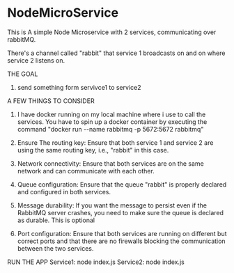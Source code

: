 # NodeMicroService
This is A simple Node Microservice with 2 services, communicating over rabbitMQ.

There's a channel called "rabbit" that service 1 broadcasts on and on where service 2 listens on.

THE GOAL
1. send something form servivce1 to service2

A FEW THINGS TO CONSIDER

1. I have docker running on my local machine where i use to call the services. You have to spin up a docker container by executing the command "docker run --name rabbitmq -p 5672:5672 rabbitmq"
2. Ensure The routing key: Ensure that both service 1 and service 2 are using the same routing key, i.e., "rabbit" in this case.

3. Network connectivity: Ensure that both services are on the same network and can communicate with each other.

4. Queue configuration: Ensure that the queue "rabbit" is properly declared and configured in both services.

5. Message durability: If you want the message to persist even if the RabbitMQ server crashes, you need to make sure the queue is declared as durable. This is optional

6. Port configuration: Ensure that both services are running on different but correct ports and that there are no firewalls blocking the communication between the two services.

RUN THE APP
Service1: node index.js
Service2: node index.js

